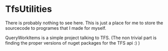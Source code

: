 # TfsUtilities
There is probably nothing to see here. This is just a place for me to store the sourcecode to programes that I made for myself.

QueryWorkItems is a simple project talking to TFS. (The non trivial part is finding the proper versions of nuget packages for the TFS api :) )
